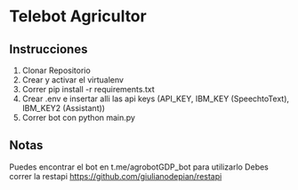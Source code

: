 # Telebot Agricultor
## Instrucciones
1. Clonar Repositorio
2. Crear y activar el virtualenv
3. Correr pip install -r requirements.txt
4. Crear .env e insertar alli las api keys (API_KEY, IBM_KEY (SpeechtoText), IBM_KEY2 (Assistant))
5. Correr bot con python main.py
## Notas
Puedes encontrar el bot en t.me/agrobotGDP_bot para utilizarlo
Debes correr la restapi https://github.com/giulianodepian/restapi
